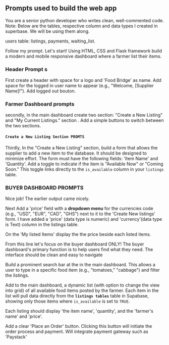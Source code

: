 ## Prompts used to build the web app

You are a senior python developer who writes clean, well-commented code.
Note: Below are the tables, respective column and data types  I created in superbase. We will  be using them along.

users table: listings, payments, waiting_list.

Follow my prompt.
Let's start!
Using HTML, CSS  and Flask framework build  a  modern and mobile responsive dashboard  where a farmer list their items.


### Header Prompt s
First create a header  with space for a logo and 'Food Bridge' as name. Add space for the logged in  user name to appear (e.g., "Welcome, [Supplier Name]!"). 
Add logged out bouton. 

### Farmer Dashboard prompts

secondly, in the main dashboard  create two section: 
"Create a New Listing" and "My Current Listings." section . 
Add a simple buttons to switch between the two sections.


#### `Create a New Listing Section PROMTS`

Thirdly,
In the "Create a New Listing" section,  build a form that allows the supplier to add a new item to the database. It should be designed to minimize effort.
The form must have the following fields: 'Item Name' and 'Quantity'. 
Add  a toggle  to indicate if the item is "Available Now" or "Coming Soon." This toggle links directly to the `is_available` column in your `listings` table.


### BUYER DASHBOARD PROMPTS

Nice job! The earlier output came nicely.

Next
Add a 'price' field  with a **dropdown menu** for the currencies  code (e.g.,  "USD", "EUR", "CAD", "GHS") next to it to the 'Create New listings' form.
I have added a 'price' (data type is numeric) and 'currency'(data type is Text) column in the listings table.

On the 'My listed Items' display the the price beside each listed items.

From this line let's focus on the buyer dashboard ONLY!
The buyer dashboard's primary function is to help users find what they need. The interface should be clean and easy to navigate

Build a prominent search bar at the in the main dashboard. This allows a user to type in a specific food item (e.g., "tomatoes," "cabbage") and filter the listings.

Add to the main dashboard, a dynamic list (with option to change the view into grid) of all available food items posted by the farmer. 
Each item in the list will pull data directly from the **`listings tables`** table in Supabase, showing only those items where `is_available` is set to `TRUE`.

 Each listing should display 'the item name', 'quantity', and the 'farmer's name' and 'price'.

Add a clear 'Place an Order' button. Clicking this button will initiate the order process and payment.
Will integrate payment gateway such as  'Paystack'